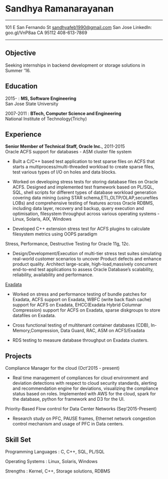 Sandhya Ramanarayanan
======================

-----------------------     ----------------------------
101 E San Fernando St       sandhyafeb1990@gmail.com
San Jose                    LinkedIn: goo.gl/VnP8aa
CA 95112                    408-613-7869
-----------------------     ----------------------------

Objective
---------

Seeking internships in backend development or storage solutions in Summer '16.

Education
---------

2015-
:   **MS, Software Engineering**\
    San Jose State University

2007-2011
:   **BTech, Computer Science and Engineering**\
    National Institute of Technology(Trichy)

Experience
----------
**Senior Member of Technical Staff, Oracle Inc.**, 2011-2015\
Oracle ACFS support for databases - ASM cluster file system

* Built a C/C++ based test application to test sparse files on ACFS that
  starts a multiprocess/multi-threaded workload to create sparse files,
  test various types of I/O on holes and data blocks.

* Worked on developing stress tests for storing database files on Oracle ACFS.
  Designed and implemented test framework based on PL/SQL, SQL, shell scripts
  for different types of database workload generation covering data mining
  (using STAR schema,ETL,OLTP/OLAP,securefiles LOBs) and comprehensive testing
  of features across Oracle RDBMS, including data layer, recovery and backup,
  query execution and optimisation, filesystem throughput across various
  operating systems - Linux, Solaris, AIX, Windows

* Developed C++ extension stress test for ACFS plugins to calculate filesystem
  metrics using OOPS paradigm

Stress, Performance, Destructive Testing for Oracle 11g, 12c.

* Design/Development/Execution of multi-tier stress test suites simulating
  real-world customer scenarios to uncover Product defects and enhance product
  quality. Architect large-scale, high-load,massively concurrent end-to-end
  test applications to assess Oracle Database’s scalability, reliability,
  availability and performance.

[Exadata](https://www.oracle.com/engineered-systems/exadata/index.html)

* Worked on stress and performance testing of bundle patches for Exadata,
  ACFS support on Exadata, WBFC (write back flash cache) support for ACFS on
  Exadata, EHCC(Exadata Hybrid Columnar Compression) support for ACFS on
  Exadata, sparse diskgroups to store datafiles on Exadata.

* Cross functional testing of multitenant container databases (CDB),
  In-Memory,Compression, Data Guard, RAC, ASM on ACFS/Exadata

* RDS testing to measure database throughput on Exadata clusters.

Projects
------------

Compliance Manager for the cloud (Oct’2015 - present)

* Real time management of compliances for cloud environment and deviation
  detections with respect to cloud security standards, alerting and
  recommendation engine for deviations, visualizing the compliance status
  based on roles. Implemented with AWS for the cloud, spark for the database,
  python for framework and D3 for the UI.
 
Priority-Based Flow control for Data Center Networks (Sep’2015-Present)

* Research study on PFC, PAUSE frames, Ethernet network congestion control
  mechanism and usage of PFC in Data  centers.

Skill Set
------------

Programming Languages
:   C, C++, SQL, PL/SQL

Operating Systems
:   Linux, Solaris, Windows

Strengths
:   Kernel, C++, Storage solutions, RDBMS
